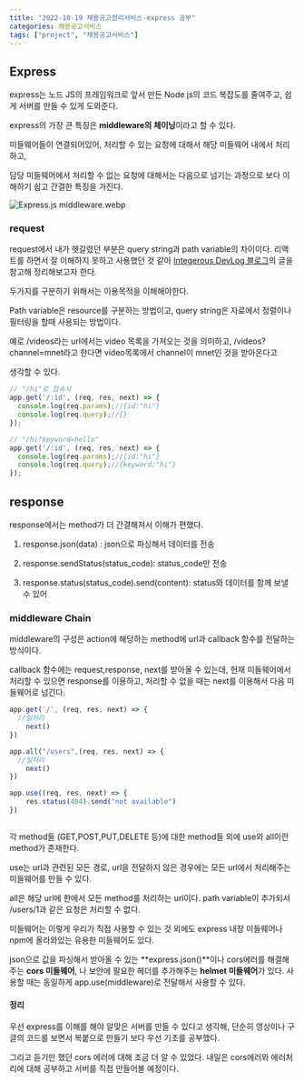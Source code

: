 ```yaml
---
title: "2022-10-19 채용공고정리서비스-express 공부"
categories: 채용공고서비스
tags: ["project", "채용공고서비스"]
---
```






## Express

express는 노드 JS의 프레임워크로 앞서 만든 Node js의 코드 복잡도를 줄여주고, 쉽게 서버를 만들 수 있게 도와준다.

express의 가장 큰 특징은 **middleware의 체이닝**이라고 할 수 있다. 



미들웨어들이 연결되어있어, 처리할 수 있는 요청에 대해서 해당 미들웨어 내에서 처리하고, 

담당 미들웨어에서 처리할 수 없는 요청에 대해서는 다음으로 넘기는 과정으로 보다 이해하기 쉽고 간결한 특징을 가진다.

![Express.js middleware.webp](https://d2mk45aasx86xg.cloudfront.net/Express_js_middleware_c5d8b88d8d.webp)



### request

request에서 내가 헷갈렸던 부분은 query string과 path variable의 차이이다.  리액트를 하면서 잘 이해하지 못하고 사용했던 것 같아  [Integerous DevLog  블로그](https://ryan-han.com/post/translated/pathvariable_queryparam/)의 글을 참고해 정리해보고자 한다.



두가지를 구분하기 위해서는 이용목적을 이해해야한다.



Path variable은 resource를 구분하는 방법이고, query string은 자료에서 정렬이나 필터링을 할때 사용되는 방법이다. 



예로 /videos라는 url에서는 video 목록을 가져오는 것을 의미하고, /videos?channel=mnet라고 한다면 video목록에서 channel이 mnet인 것을 받아온다고

생각할 수 있다.  



```javascript
// "/hi"로 접속시
app.get('/:id', (req, res, next) => {
  console.log(req.params);//{id:"hi"}
  console.log(req.query);//{}
});

// "/hi?keyword=hello"
app.get('/:id', (req, res, next) => {
  console.log(req.params);//{id:"hi"}
  console.log(req.query);//{keyword:"hi"}
});

```



## response

response에서는 method가 더 간결해져서 이해가 편했다.

1. response.json(data) : json으로 파싱해서 데이터를 전송

2. response.sendStatus(status_code): status_code만 전송
3.  response.status(status_code).send(content): status와 데이터를 함께 보낼 수 있어 



### middleware Chain

middleware의 구성은 action에 해당하는 method에 url과 callback 함수를 전달하는 방식이다.

 callback 함수에는 request,response, next를 받아올 수 있는데, 현재 미들웨어에서 처리할 수 있으면 response를 이용하고, 처리할 수 없을 때는 next를 이용해서 다음 미들웨어로 넘긴다.  



```javascript
app.get('/', (req, res, next) => {
  //일처리
    next() 
})

app.all("/users",(req, res, next) => {
  //일처리
    next() 
})

app.use((req, res, next) => {
    res.status(404).send("not available")
})



```



각 method들 (GET,POST,PUT,DELETE 등)에 대한 method들 외에 use와 all이란 method가 존재한다.

use는 url과 관련된 모든 경로, url을 전달하지 않은 경우에는 모든 url에서 처리해주는 미들웨어를 만들 수 있다.

all은 해당 url에 한에서 모든 method를 처리하는 url이다. path variable이 추가되서 /users/1과 같은 요청은 처리할 수 없다.



미들웨어는 이렇게 우리가 직접 사용할 수 있는 것 외에도 express 내장 미들웨어나 npm에 올라와있는 유용한 미들웨어도 있다.

json으로 값을 파싱해서 받아올 수 있는 **express.json()**이나 cors에러를 해결해주는 **cors 미들웨어**, 나 보안에 필요한 헤더를 추가해주는 **helmet 미들웨어**가 있다. 사용할 때는 동일하게 app.use(middleware)로 전달해서 사용할 수 있다.



#### 정리

우선 express를 이해를 해야 알맞은 서버를 만들 수 있다고 생각해, 단순히 영상이나 구글의 코드를 보면서 복붙으로 만들기 보다 우선 기초를 공부했다.

그리고 듣기만 했던 cors 에러에 대해 조금 더 알 수 있었다. 내일은 cors에러와 에러처리에 대해 공부하고 서버를 직접 만들어볼 예정이다.

